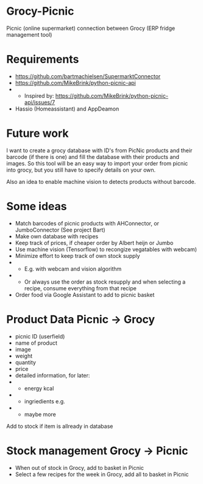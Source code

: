 # Grocy-Picnic
Picnic (online supermarket) connection between Grocy (ERP fridge management tool)

# Requirements
- https://github.com/bartmachielsen/SupermarktConnector
- https://github.com/MikeBrink/python-picnic-api
- - Inspired by: https://github.com/MikeBrink/python-picnic-api/issues/7
- Hassio (Homeassistant) and AppDeamon


# Future work
I want to create a grocy database with ID's from PicNic products and their barcode (if there is one) and fill the database with their products and images.
So this tool will be an easy way to import your order from picnic into grocy, but you still have to specify details on your own.

Also an idea to enable machine vision to detects products without barcode.

# Some ideas
- Match barcodes of picnic products with AHConnector, or JumboConnector (See project Bart)
- Make own database with recipes
- Keep track of prices, if cheaper order by Albert heijn or Jumbo
- Use machine vision (Tensorflow) to recongize vegatables with webcam)
- Minimize effort to keep track of own stock supply
- - E.g. with webcam and vision algorithm
- - Or always use the order as stock resupply and when selecting a recipe, consume everything from that recipe
- Order food via Google Assistant to add to picnic basket

# Product Data Picnic -> Grocy
- picnic ID (userfield)
- name of product
- image 
- weight
- quantity
- price
- detailed information, for later:
- - energy kcal
- - ingriedients e.g.
- - maybe more

Add to stock if item is allready in database

# Stock management Grocy -> Picnic
- When out of stock in Grocy, add to basket in Picnic
- Select a few recipes for the week in Grocy, add all to basket in Picnic
